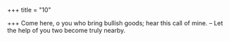 +++
title = "10"

+++
Come here, o you who bring bullish goods; hear this call of mine. – Let the help of you two become truly nearby.  